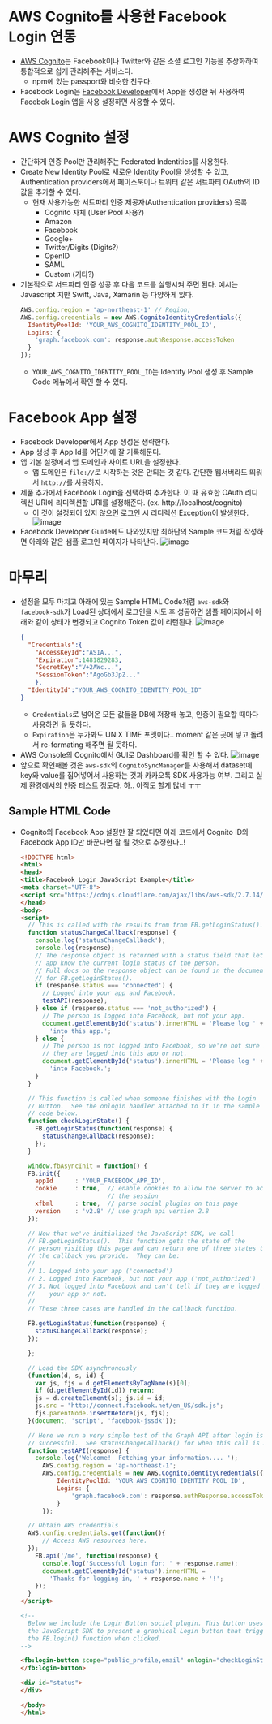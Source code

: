 # AWS Cognito를 사용한 Facebook Login 연동
- [AWS Cognito](https://aws.amazon.com/ko/cognito/)는 Facebook이나 Twitter와 같은 소셜 로그인 기능을 추상화하여 통합적으로 쉽게 관리해주는 서비스다.
  - npm에 있는 passport와 비슷한 친구다.
- Facebook Login은 [Facebook Developer](https://developers.facebook.com/)에서 App을 생성한 뒤 사용하여 Facebok Login 앱을 사용 설정하면 사용할 수 있다.

# AWS Cognito 설정
- 간단하게 인증 Pool만 관리해주는 Federated Indentities를 사용한다.
- Create New Identity Pool로 새로운 Identity Pool을 생성할 수 있고, Authentication providers에서 페이스북이나 트위터 같은 서트파티 OAuth의 ID 값을 추가할 수 있다.
  - 현재 사용가능한 서트파티 인증 제공자(Authentication providers) 목록
    - Cognito 자체 (User Pool 사용?)
    - Amazon
    - Facebook
    - Google+
    - Twitter/Digits (Digits?)
    - OpenID
    - SAML
    - Custom (기타?)
- 기본적으로 서드파티 인증 성공 후 다음 코드를 실행시켜 주면 된다. 예시는 Javascript 지만 Swift, Java, Xamarin 등 다양하게 있다.
  ```javascript
  AWS.config.region = 'ap-northeast-1' // Region;
  AWS.config.credentials = new AWS.CognitoIdentityCredentials({
    IdentityPoolId: 'YOUR_AWS_COGNITO_IDENTITY_POOL_ID',
    Logins: {
      'graph.facebook.com': response.authResponse.accessToken
    }
  });
  ```
  - `YOUR_AWS_COGNITO_IDENTITY_POOL_ID`는 Identity Pool 생성 후 Sample Code 메뉴에서 확인 할 수 있다.

# Facebook App 설정
- Facebook Developer에서 App 생성은 생략한다.
- App 생성 후 App Id를 어딘가에 잘 기록해둔다.
- 앱 기본 설정에서 앱 도메인과 사이트 URL을 설정한다.
  - 앱 도메인은 `file://`로 시작하는 것은 안되는 것 같다. 간단한 웹서버라도 띄워서 `http://`를 사용하자.  
- 제품 추가에서 Facebook Login을 선택하여 추가한다. 이 때 유효한 OAuth 리디렉션 URI에 리디렉션할 URI를 설정해준다. (ex. http://localhost/cognito)
  - 이 것이 설정되어 있지 않으면 로그인 시 리디렉션 Exception이 발생한다.
  ![image](https://cloud.githubusercontent.com/assets/8033320/21236332/f9742a88-c33d-11e6-91b7-ff488a82731f.png)
- Facebook Developer Guide에도 나와있지만 최하단의 Sample 코드처럼 작성하면 아래와 같은 샘플 로그인 페이지가 나타난다.
  ![image](https://cloud.githubusercontent.com/assets/8033320/21236759/a745dbe2-c33f-11e6-9f4c-310ed0f83ff3.png)


# 마무리
- 설정을 모두 마치고 아래에 있는 Sample HTML Code처럼 `aws-sdk`와 `facebook-sdk`가 Load된 상태에서 로그인을 시도 후 성공하면 샘플 페이지에서 아래와 같이 상태가 변경되고 Cognito Token 값이 리턴된다.
![image](https://cloud.githubusercontent.com/assets/8033320/21236715/89686d4c-c33f-11e6-84e2-2554e3810f43.png)
  ```json
  {
    "Credentials":{
      "AccessKeyId":"ASIA...",
      "Expiration":1481829283,
      "SecretKey":"V+2AWc...",
      "SessionToken":"AgoGb3JpZ..."
      },
    "IdentityId":"YOUR_AWS_COGNITO_IDENTITY_POOL_ID"
  }
  ```
  - `Credentials`로 넘어온 모든 값들을 DB에 저장해 놓고, 인증이 필요할 때마다 사용하면 될 듯하다.
  - `Expiration`은 누가봐도 UNIX TIME 포맷이다.. moment 같은 곳에 넣고 돌려서 re-formating 해주면 될 듯하다.
- AWS Console의 Cognito에서 GUI로 Dashboard를 확인 할 수 있다.
  ![image](https://cloud.githubusercontent.com/assets/8033320/21236851/f060df70-c33f-11e6-878e-13f9d5d5badf.png)
- 앞으로 확인해볼 것은 `aws-sdk`의 `CognitoSyncManager`를 사용해서 dataset에 key와 value를 집어넣어서 사용하는 것과 카카오톡 SDK 사용가능 여부. 그리고 실제 환경에서의 인증 테스트 정도다. 하.. 아직도 할게 많네 ㅜㅜ

## Sample HTML Code
- Cognito와 Facebook App 설정만 잘 되었다면 아래 코드에서 Cognito ID와 Facebook App ID만 바꾼다면 잘 될 것으로 추정한다..!
  ```html
  <!DOCTYPE html>
  <html>
  <head>
  <title>Facebook Login JavaScript Example</title>
  <meta charset="UTF-8">
  <script src="https://cdnjs.cloudflare.com/ajax/libs/aws-sdk/2.7.14/aws-sdk.min.js"></script>
  </head>
  <body>
  <script>
    // This is called with the results from from FB.getLoginStatus().
    function statusChangeCallback(response) {
      console.log('statusChangeCallback');
      console.log(response);
      // The response object is returned with a status field that lets the
      // app know the current login status of the person.
      // Full docs on the response object can be found in the documentation
      // for FB.getLoginStatus().
      if (response.status === 'connected') {
        // Logged into your app and Facebook.
        testAPI(response);
      } else if (response.status === 'not_authorized') {
        // The person is logged into Facebook, but not your app.
        document.getElementById('status').innerHTML = 'Please log ' +
          'into this app.';
      } else {
        // The person is not logged into Facebook, so we're not sure if
        // they are logged into this app or not.
        document.getElementById('status').innerHTML = 'Please log ' +
          'into Facebook.';
      }
    }

    // This function is called when someone finishes with the Login
    // Button.  See the onlogin handler attached to it in the sample
    // code below.
    function checkLoginState() {
      FB.getLoginStatus(function(response) {
        statusChangeCallback(response);
      });
    }

    window.fbAsyncInit = function() {
    FB.init({
      appId      : 'YOUR_FACEBOOK_APP_ID',
      cookie     : true,  // enable cookies to allow the server to access
                          // the session
      xfbml      : true,  // parse social plugins on this page
      version    : 'v2.8' // use graph api version 2.8
    });

    // Now that we've initialized the JavaScript SDK, we call
    // FB.getLoginStatus().  This function gets the state of the
    // person visiting this page and can return one of three states to
    // the callback you provide.  They can be:
    //
    // 1. Logged into your app ('connected')
    // 2. Logged into Facebook, but not your app ('not_authorized')
    // 3. Not logged into Facebook and can't tell if they are logged into
    //    your app or not.
    //
    // These three cases are handled in the callback function.

    FB.getLoginStatus(function(response) {
      statusChangeCallback(response);
    });

    };

    // Load the SDK asynchronously
    (function(d, s, id) {
      var js, fjs = d.getElementsByTagName(s)[0];
      if (d.getElementById(id)) return;
      js = d.createElement(s); js.id = id;
      js.src = "http://connect.facebook.net/en_US/sdk.js";
      fjs.parentNode.insertBefore(js, fjs);
    }(document, 'script', 'facebook-jssdk'));

    // Here we run a very simple test of the Graph API after login is
    // successful.  See statusChangeCallback() for when this call is made.
    function testAPI(response) {
      console.log('Welcome!  Fetching your information.... ');
    	AWS.config.region = 'ap-northeast-1';
    	AWS.config.credentials = new AWS.CognitoIdentityCredentials({
    		IdentityPoolId: 'YOUR_AWS_COGNITO_IDENTITY_POOL_ID',
    		Logins: {
    			'graph.facebook.com': response.authResponse.accessToken
    		}
    	});

  	// Obtain AWS credentials
  	AWS.config.credentials.get(function(){
  		// Access AWS resources here.
  	});
      FB.api('/me', function(response) {
        console.log('Successful login for: ' + response.name);
        document.getElementById('status').innerHTML =
          'Thanks for logging in, ' + response.name + '!';
      });
    }
  </script>

  <!--
    Below we include the Login Button social plugin. This button uses
    the JavaScript SDK to present a graphical Login button that triggers
    the FB.login() function when clicked.
  -->

  <fb:login-button scope="public_profile,email" onlogin="checkLoginState();">
  </fb:login-button>

  <div id="status">
  </div>

  </body>
  </html>
  ```
